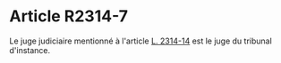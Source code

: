 # Article R2314-7

  
Le juge judiciaire mentionné à l'article [L. 2314-14][1] est le juge du tribunal d'instance.

 [1]: /affichCodeArticle.do?cidTexte=LEGITEXT000006072050&idArticle=LEGIARTI000006901885&dateTexte=&categorieLien=cid